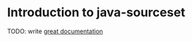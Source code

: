 # Introduction to java-sourceset

TODO: write [great documentation](http://jacobian.org/writing/great-documentation/what-to-write/)
